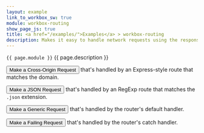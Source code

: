 ```yaml
---
layout: example
link_to_workbox_sw: true
module: workbox-routing
show_page_js: true
title: <a href="/examples/">Examples</a> > workbox-routing
description: Makes it easy to handle network requests using the response strategy of your choice.
---
```


`{{ page.module }}` {{ page.description }}

<p>
  <button data-url="https://httpbin.org/bytes/1">Make a Cross-Origin Request</button>
  that's handled by an Express-style route that matches the domain.
</p>

<p>
  <button data-url="/manifest.json">Make a JSON Request</button> that's handled
  by an RegExp route that matches the <code>.json</code> extension.
</p>

<p>
  <button data-url="app.js">Make a Generic Request</button> that's
  handled by the router's default handler.
</p>

<p>
  <button data-url="https://fake-url-to-make-request.fail">Make a Failing Request</button>
  that's handled by the router's catch handler.
</p>
